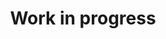 ---
title: "Work in progress"
widget: publication        # ✅ tells Hugo “use the publication widget”
type: landing              # optional; picks your landing‐page layout
menu:
  main:
    identifier: publications
    name: Publications
    weight: 25

# Which folders under content/publication/ to include
content:
  filters:
    folders:
      - journal-article
      - conference-paper
      - preprint
      - lobbying-paper
    kinds:
      - page

design:
  view: card-grid          # or list, masonry, table
  columns: "2"
---